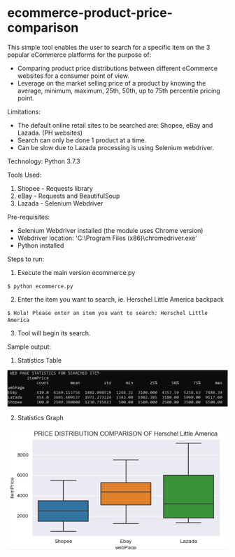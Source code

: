 # ecommerce-product-price-comparison

This simple tool enables the user to search for a specific item on the 3 popular eCommerce platforms for the purpose of:
* Comparing product price distributions between different eCommerce websites for a consumer point of view.
* Leverage on the market selling price of a product by knowing the average, minimum, maximum, 25th, 50th, up to 75th percentile pricing point.

Limitations:
* The default online retail sites to be searched are: Shopee, eBay and Lazada.  (PH websites)
* Search can only be done 1 product at a time.
* Can be slow due to Lazada processing is using Selenium webdriver. 

Technology: Python 3.7.3

Tools Used:
1. Shopee - Requests library
2. eBay - Requests and BeautifulSoup
3. Lazada - Selenium Webdriver

Pre-requisites:
* Selenium Webdriver installed (the module uses Chrome version)
* Webdriver location: 'C:\Program Files (x86)\chromedriver.exe'
* Python installed

Steps to run:
1. Execute the main version ecommerce.py
```
$ python ecommerce.py
```
2. Enter the item you want to search, ie. Herschel Little America backpack
```
$ Hola! Please enter an item you want to search: Herschel Little America 
```
3. Tool will begin its search.

Sample output:
1. Statistics Table

![Alt text](https://github.com/charlievc/ecommerce-product-price-comparison/blob/master/img_sample/statTable.jpg)

2. Statistics Graph

![Alt text](https://github.com/charlievc/ecommerce-product-price-comparison/blob/master/img_sample/statPlot.jpg)

